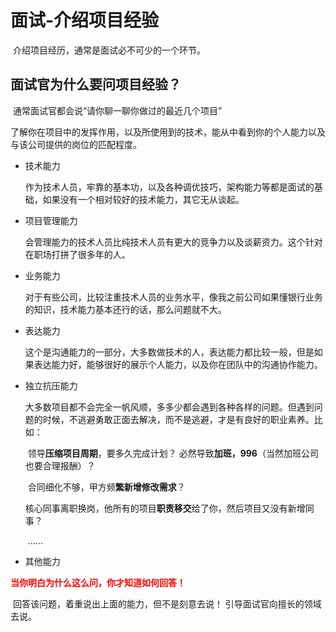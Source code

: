 # 面试-介绍项目经验

​		介绍项目经历，通常是面试必不可少的一个环节。

## 面试官为什么要问项目经验？

​		通常面试官都会说“请你聊一聊你做过的最近几个项目”

​	了解你在项目中的发挥作用，以及所使用到的技术，能从中看到你的个人能力以及与该公司提供的岗位的匹配程度。

- 技术能力

  作为技术人员，牢靠的基本功，以及各种调优技巧，架构能力等都是面试的基础，如果没有一个相对较好的技术能力，其它无从谈起。

- 项目管理能力

  会管理能力的技术人员比纯技术人员有更大的竞争力以及谈薪资力。这个针对在职场打拼了很多年的人。

- 业务能力

  对于有些公司，比较注重技术人员的业务水平，像我之前公司如果懂银行业务的知识，技术能力基本还行的话，那么问题就不大。

- 表达能力

  这个是沟通能力的一部分，大多数做技术的人，表达能力都比较一般，但是如果表达能力好，能够很好的展示个人能力，以及你在团队中的沟通协作能力。

- 独立抗压能力

  大多数项目都不会完全一帆风顺，多多少都会遇到各种各样的问题。但遇到问题的时候，不逃避勇敢正面去解决，而不是逃避，才是有良好的职业素养。比如：

  ​	领导**压缩项目周期**，要多久完成计划？  必然导致**加班，996**（当然加班公司也要合理报酬）？

  ​	合同细化不够，甲方频**繁新增修改需求**？

  ​	核心同事离职换岗，他所有的项目**职责移交**给了你，然后项目又没有新增同事？

  ​	......

- 其他能力



<span style="color:red;font-weight:bold;">当你明白为什么这么问，你才知道如何回答！</span>

​	回答该问题，着重说出上面的能力，但不是刻意去说！ 引导面试官向擅长的领域去说。









